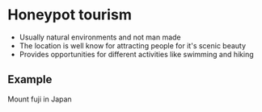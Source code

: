 # Honeypot tourism
- Usually natural environments and not man made
- The location is well know for attracting people for it's scenic beauty
- Provides opportunities for different activities like swimming and hiking

## Example
Mount fuji in Japan
